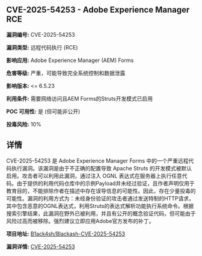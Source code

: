 ## CVE-2025-54253 - Adobe Experience Manager RCE

**漏洞编号:** CVE-2025-54253

**漏洞类型:** 远程代码执行 (RCE)

**影响应用:** Adobe Experience Manager (AEM) Forms

**危害等级:** 严重，可能导致完全系统控制和数据泄露

**影响版本:** <= 6.5.23

**利用条件:** 需要网络访问且AEM Forms的Struts开发模式已启用

**POC 可用性:** 是 (但可能非公开)

**投毒风险:** 10%

## 详情

CVE-2025-54253 是 Adobe Experience Manager Forms 中的一个严重远程代码执行漏洞。该漏洞是由于不正确的配置导致 Apache Struts 的开发模式被默认启用。攻击者可以利用此漏洞，通过注入 OGNL 表达式在服务器上执行任意代码。由于提供的利用代码仓库中的示例Payload并未经过验证，且作者声明仅用于教育目的，不能排除作者在描述中存在误导信息的可能性。因此，存在少量投毒的可能性。漏洞的利用方式为：未经身份验证的攻击者通过发送特制的HTTP请求，其中包含恶意的OGNL表达式，利用Struts的表达式解析功能执行系统命令。根据搜索引擎结果，此漏洞在野外已被利用，并且有公开的概念验证代码，但可能由于风险过高而被移除。强烈建议立即应用Adobe官方发布的补丁。

**项目地址:** [B1ack4sh/Blackash-CVE-2025-54253](https://github.com/B1ack4sh/Blackash-CVE-2025-54253)

**漏洞详情:** [CVE-2025-54253](https://nvd.nist.gov/vuln/detail/CVE-2025-54253)